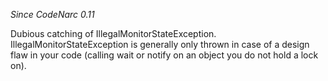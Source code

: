 
*Since CodeNarc 0.11*

Dubious catching of IllegalMonitorStateException. IllegalMonitorStateException is generally only thrown in case of
a design flaw in your code (calling wait or notify on an object you do not hold a lock on).

